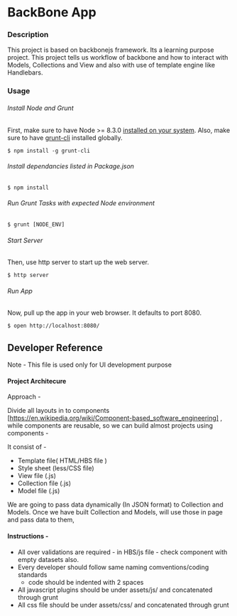 # BackBone App

### Description
This project is based on backbonejs framework. Its a learning purpose project. This project tells us workflow of backbone and how to interact with Models, Collections and View and also with use of template engine like Handlebars.

### Usage

###### Install Node and Grunt
First, make sure to have Node >= 8.3.0 [installed on your system](http://nodejs.org/). Also, make sure to have [grunt-cli](http://gruntjs.com) installed globally.
```
$ npm install -g grunt-cli
```
###### Install dependancies listed in Package.json
```
$ npm install
```
###### Run Grunt Tasks with expected Node environment
```
$ grunt [NODE_ENV]
```

###### Start Server
Then, use http server to start up the web server.
```
$ http server
```

###### Run App
Now, pull up the app in your web browser. It defaults to port 8080.

```
$ open http://localhost:8080/
```

## Developer Reference


Note - This file is used only for UI development purpose


#### Project Architecure


Approach -

Divide all layouts in to components [https://en.wikipedia.org/wiki/Component-based_software_engineering] , while components are reusable, so we can build almost projects using components -

It consist of -
  - Template file( HTML/HBS file )
  - Style sheet (less/CSS file)
  - View file (.js)
  - Collection file (.js)
  - Model file (.js)

We are going to pass data dynamically (In JSON format) to Collection and Models.
Once we have built Collection and Models, will use those in page and pass data to them, 

#### Instructions -
  - All over validations are required - in HBS/js file - check component with empty datasets also.
  - Every developer should follow same naming comventions/coding standards
    - code should be indented with 2 spaces
  - All javascript plugins should be under assets/js/ and concatenated through grunt
  - All css file should be under assets/css/ and concatenated through grunt
